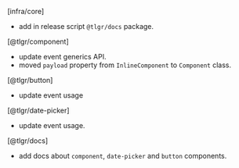 [infra/core]

- add in release script `@tlgr/docs` package.

[@tlgr/component]

- update event generics API.
- moved `payload` property from `InlineComponent` to `Component` class.

[@tlgr/button]

- update event usage

[@tlgr/date-picker]

- update event usage.

[@tlgr/docs]

- add docs about `component`, `date-picker` and `button` components.
